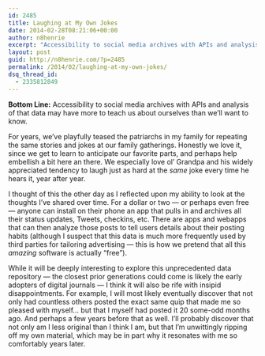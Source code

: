 ```yaml
---
id: 2485
title: Laughing at My Own Jokes
date: 2014-02-28T08:21:06+00:00
author: n8henrie
excerpt: "Accessibility to social media archives with APIs and analysis of that data may have more to teach us about ourselves than we'll want to know."
layout: post
guid: http://n8henrie.com/?p=2485
permalink: /2014/02/laughing-at-my-own-jokes/
dsq_thread_id:
  - 2335812849
---
```

**Bottom Line:** Accessibility to social media archives with APIs and analysis of that data may have more to teach us about ourselves than we&#8217;ll want to know.<!--more-->

For years, we&#8217;ve playfully teased the patriarchs in my family for repeating the same stories and jokes at our family gatherings. Honestly we love it, since we get to learn to anticipate our favorite parts, and perhaps help embellish a bit here an there. We especially love ol&#8217; Grandpa and his widely appreciated tendency to laugh just as hard at the _same_ joke every time he hears it, year after year.

I thought of this the other day as I reflected upon my ability to look at the thoughts I&#8217;ve shared over time. For a dollar or two &#8212; or perhaps even free &#8212; anyone can install on their phone an app that pulls in and archives all their status updates, Tweets, checkins, etc. There are apps and webapps that can then analyze those posts to tell users details about their posting habits (although I suspect that this data is much more frequently used by third parties for tailoring advertising &#8212; this is how we pretend that all this _amazing_ software is actually &#8220;free&#8221;).

While it will be deeply interesting to explore this unprecedented data repository &#8212; the closest prior generations could come is likely the early adopters of digital journals &#8212; I think it will also be rife with insipid disappointments. For example, I will most likely eventually discover that not only had countless others posted the exact same quip that made me so pleased with myself&#8230; but that I myself had posted it 20 some-odd months ago. And perhaps a few years before that as well. I&#8217;ll probably discover that not only am I less original than I think I am, but that I&#8217;m unwittingly ripping off my own material, which may be in part why it resonates with me so comfortably years later.